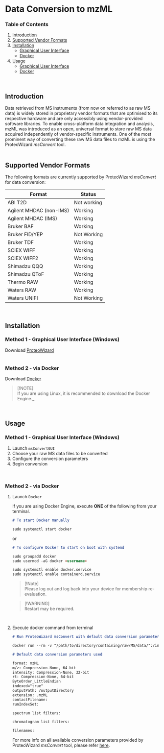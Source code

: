 # Data Conversion to mzML

### Table of Contents

1. [Introduction](#introduction)
2. [Supported Vendor Formats](#supported-vendor-formats)
3. [Installation](#installation)
   - [Graphical User Interface](#method-1---graphical-user-interface-windows)
   - [Docker](#method-2---via-docker)
4. [Usage](#usage)
   - [Graphical User Interface](#method-1---graphical-user-interface-windows-1)
   - [Docker](#method-2---via-docker-1)

<br>

## Introduction

Data retrieved from MS instruments (from now on referred to as raw MS data) is widely stored in proprietary vendor formats that are optimised to its respective hardware and are only accessibly using vendor-provided software libraries. To enable cross-platform data integration and analysis, mzML was introduced as an open, universal format to store raw MS data acquired independently of vendor-specific instruments. One of the most prominent way of converting these raw MS data files to mzML is using the ProteoWizard _msConvert_ tool.\
<br>

## Supported Vendor Formats

The following formats are currently supported by ProteoWizard _msConvert_ for data conversion:

| Format                  | Status      |
| ----------------------- | ----------- |
| ABI T2D                 | Not working |
| Agilent MHDAC (non-IMS) | Working     |
| Agilent MHDAC (IMS)     | Working     |
| Bruker BAF              | Working     |
| Bruker FID/YEP          | Not Working |
| Bruker TDF              | Working     |
| SCIEX WIFF              | Working     |
| SCIEX WIFF2             | Working     |
| Shimadzu QQQ            | Working     |
| Shimadzu QToF           | Working     |
| Thermo RAW              | Working     |
| Waters RAW              | Working     |
| Waters UNIFI            | Not Working |

<br>

## Installation

### Method 1 - Graphical User Interface (Windows)

Download [ProteoWizard][pwiz-download]\
<br>

### Method 2 - via Docker

Download [Docker][docker-url]

> [!NOTE]\
> If you are using Linux, it is recommended to download the Docker Engine.\_

<br>

## Usage

### Method 1 - Graphical User Interface (Windows)

1. Launch `msConvertGUI`
2. Choose your raw MS data files to be converted
3. Configure the conversion parameters
4. Begin conversion

<br>

### Method 2 - via Docker

1. Launch `Docker`

   If you are using Docker Engine, execute **ONE** of the following from your terminal.

   ```md
   # To start Docker manually

   sudo systemctl start docker
   ```

   or

   ```md
   # To configure Docker to start on boot with systemd

   sudo groupadd docker
   sudo usermod -aG docker <username>

   sudo systemctl enable docker.service
   sudo systemctl enable containerd.service
   ```

   > [!Note]\
   > Please log out and log back into your device for membership re-evaluation.

   > [!WARNING]\
   > Restart may be required.

<br>

2. Execute docker command from terminal

   ```md
   # Run ProteoWizard msConvert with default data conversion parameters

   docker run --rm -v "/path/to/directory/containing/raw/MS/data/":/inputDirectory -v "/path/to/output/directory/":/outputDirectory proteowizard/pwiz-skyline-i-agree-to-the-vendor-licenses wine msconvert /inputDirectory/"*.*" -o /outputDirectory

   # Default data conversion parameters used

   format: mzML
   m/z: Compression-None, 64-bit
   intensity: Compression-None, 32-bit
   rt: Compression-None, 64-bit
   ByteOrder_LittleEndian
   indexed="true"
   outputPath: /outputDirectory
   extension: .mzML
   contactFilename:
   runIndexSet:

   spectrum list filters:

   chromatogram list filters:

   filenames:
   ```

   For more info on all available conversion parameters provided by ProteoWizard _msConvert_ tool, please refer [here][msconvert-doc].

<!-- URLs used in the markdown document-->

[pwiz-download]: https://proteowizard.sourceforge.io/download.html
[docker-url]: https://docs.docker.com/engine/install/
[msconvert-doc]: https://proteowizard.sourceforge.io/tools/msconvert.html
